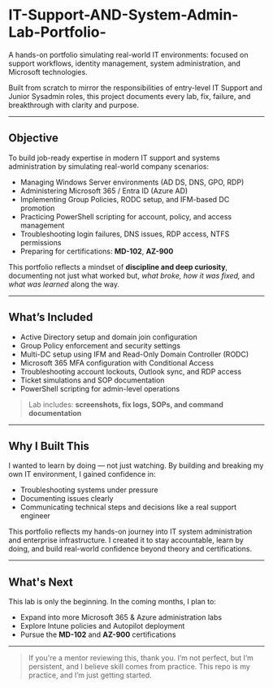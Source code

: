# IT-Support-AND-System-Admin-Lab-Portfolio-

A hands-on portfolio simulating real-world IT environments: focused on support workflows, identity management, system administration, and Microsoft technologies.

Built from scratch to mirror the responsibilities of entry-level IT Support and Junior Sysadmin roles, this project documents every lab, fix, failure, and breakthrough with clarity and purpose.


---

## Objective

To build job-ready expertise in modern IT support and systems administration by simulating real-world company scenarios:

- Managing Windows Server environments (AD DS, DNS, GPO, RDP)
- Administering Microsoft 365 / Entra ID (Azure AD)
- Implementing Group Policies, RODC setup, and IFM-based DC promotion
- Practicing PowerShell scripting for account, policy, and access management
- Troubleshooting login failures, DNS issues, RDP access, NTFS permissions
- Preparing for certifications: **MD-102**, **AZ-900**

This portfolio reflects a mindset of **discipline and deep curiosity**, documenting not just what worked but, *what broke, how it was fixed,* and *what was learned* along the way.

---

## What’s Included

- Active Directory setup and domain join configuration  
- Group Policy enforcement and security settings  
- Multi-DC setup using IFM and Read-Only Domain Controller (RODC)  
- Microsoft 365 MFA configuration with Conditional Access  
- Troubleshooting account lockouts, Outlook sync, and RDP access  
- Ticket simulations and SOP documentation  
- PowerShell scripting for admin-level operations  

> Lab includes: **screenshots, fix logs, SOPs, and command documentation**

---

## Why I Built This

I wanted to learn by doing — not just watching. By building and breaking my own IT environment, I gained confidence in:

- Troubleshooting systems under pressure  
- Documenting issues clearly  
- Communicating technical steps and decisions like a real support engineer  

This portfolio reflects my hands-on journey into IT system administration and enterprise infrastructure. I created it to stay accountable, learn by doing, and build real-world confidence beyond theory and certifications.

---

## What's Next

This lab is only the beginning. In the coming months, I plan to:

- Expand into more Microsoft 365 & Azure administration labs  
- Explore Intune policies and Autopilot deployment
- Pursue the **MD-102** and **AZ-900** certifications  

---

> If you're a mentor reviewing this, thank you. I’m not perfect, but I’m persistent, and I believe skill comes from practice. This repo is my practice, and I’m just getting started.
